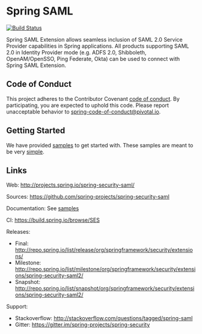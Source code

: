 # Spring SAML

[![Build Status](https://travis-ci.org/spring-projects/spring-security-saml.svg?branch=develop)](https://github.com/spring-projects/spring-security-saml/)

Spring SAML Extension allows seamless inclusion of SAML 2.0 Service Provider capabilities in Spring applications. All products supporting SAML 2.0 in Identity Provider mode (e.g. ADFS 2.0, Shibboleth, OpenAM/OpenSSO, Ping Federate, Okta) can be used to connect with Spring SAML Extension.

## Code of Conduct
This project adheres to the Contributor Covenant [code of conduct](CODE_OF_CONDUCT.adoc).
By participating, you are expected to uphold this code. Please report unacceptable behavior to spring-code-of-conduct@pivotal.io.

## Getting Started

We have provided [samples](samples) to get started with. 
These samples are meant to be very [simple](samples).

## Links 
Web: http://projects.spring.io/spring-security-saml/

Sources: https://github.com/spring-projects/spring-security-saml

Documentation: See [samples](samples)

CI: https://build.spring.io/browse/SES

Releases:
- Final: http://repo.spring.io/list/release/org/springframework/security/extensions/
- Milestone: http://repo.spring.io/list/milestone/org/springframework/security/extensions/spring-security-saml2/
- Snapshot: http://repo.spring.io/list/snapshot/org/springframework/security/extensions/spring-security-saml2/

Support:
- Stackoverflow: http://stackoverflow.com/questions/tagged/spring-saml
- Gitter: https://gitter.im/spring-projects/spring-security
